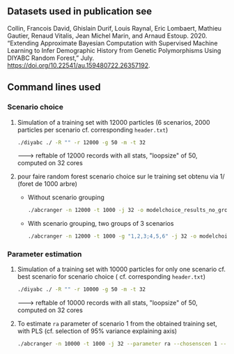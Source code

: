 ## Datasets used in publication see 

<div id="ref-Collin_2020" class="csl-entry">

Collin, Francois David, Ghislain Durif, Louis Raynal, Eric Lombaert,
Mathieu Gautier, Renaud Vitalis, Jean Michel Marin, and Arnaud Estoup.
2020. “Extending Approximate Bayesian Computation with Supervised
Machine Learning to Infer Demographic History from Genetic Polymorphisms
Using DIYABC Random Forest,” July.
<https://doi.org/10.22541/au.159480722.26357192>.

</div>

## Command lines used

### Scenario choice

1. Simulation of a training set with 12000 particles (6 scenarios, 2000 particles per scenario cf. corresponding `header.txt`)

    ```bash
    ./diyabc ./ -R "" -r 12000 -g 50 -m -t 32
    ```

    ---> reftable of 12000 records with all stats, "loopsize" of 50, computed on 32 cores

2. pour faire random forest scenario choice sur le training set obtenu via 1/ (foret de 1000 arbre)

   - Without scenario grouping

       ```bash
       ./abcranger -n 12000 -t 1000 -j 32 -o modelchoice_results_no_grouping
       ```

   - With scenario grouping, two groups of 3 scenarios

       ```bash
       ./abcranger -n 12000 -t 1000 -g "1,2,3;4,5,6" -j 32 -o modelchoice_results_with_grouping
       ```

### Parameter estimation

1. Simulation of a training set with 10000 particles for only one scenario cf. best scenario for scenario choice  ( cf. corresponding `header.txt`)

    ```bash
    ./diyabc ./ -R "" -r 10000 -g 50 -m -t 32
    ```

    ---> reftable of 10000 records with all stats, "loopsize" of 50, computed on 32 cores

2. To estimate `ra` parameter of scenario 1 from the obtained training set, with PLS (cf. selection of 95% variance explaining axis)

    ```bash
    ./abcranger -n 10000 -t 1000 -j 32 --parameter ra --chosenscen 1 --plsmaxvar 0.95 --noob 10000 -o estim_param_ra_with_PLS
    ```
